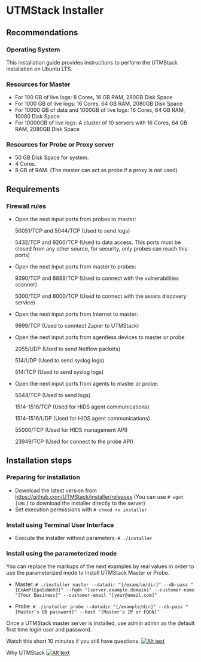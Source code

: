 # UTMStack Installer

## Recommendations

### Operating System
This installation guide provides instructions to perform the UTMStack installation on Ubuntu LTS.
### Resources for Master
- For 100 GB of live logs: 8 Cores, 16 GB RAM, 280GB Disk Space
- For 1000 GB of live logs: 16 Cores, 64 GB RAM, 2080GB Disk Space
- For 10000 GB of data and 1000GB of live logs: 16 Cores, 64 GB RAM, 10080 Disk Space
- For 10000GB of live logs: A cluster of 10 servers with 16 Cores, 64 GB RAM, 2080GB Disk Space

### Resources for Probe or Proxy server
- 50 GB Disk Space for system.
- 4 Cores.
- 8 GB of RAM.
(The master can act as probe if a proxy is not used)

## Requirements
### Firewall rules
- Open the next input ports from probes to master:

  50051/TCP and 5044/TCP (Used to send logs)

  5432/TCP and 9200/TCP (Used to data access. This ports must be closed from any other source, for security, only probes can reach this ports)

- Open the next input ports from master to probes:

  9390/TCP and 8888/TCP (Used to connect with the vulnerabilities scanner)

  5000/TCP and 8000/TCP (Used to connect with the assets discovery service)

- Open the next input ports from Internet to master:

  9999/TCP (Used to conntect Zapier to UTMStack)
  
- Open the next input ports from agentless devices to master or probe:

  2055/UDP (Used to send Netflow packets)
  
  514/UDP (Used to send syslog logs)
  
  514/TCP (Used to send syslog logs)
  
- Open the next input ports from agents to master or probe:
  
  5044/TCP (Used to send logs)

  1514-1516/TCP (Used for HIDS agent communications)
  
  1514-1516/UDP (Used for HIDS agent communications)
  
  55000/TCP (Used for HIDS management API)
  
  23949/TCP (Used for connect to the probe API)
  

## Installation steps

### Preparing for installation
- Download the latest version from https://github.com/UTMStack/installer/releases (You can use `# wget [URL]` to download the installer directly to the server)
- Set execution permissions with `# chmod +x installer`

### Install using Terminal User Interface
- Execute the installer without parameters: `# ./installer`

### Install using the parameterized mode
You can replace the markups of the next examples by real values in order to use the parameterized mode to install UTMStack Master or Probe.
- Master:
`# ./installer master --datadir "[/example/dir]" --db-pass "[ExAmPlEpaSsWoRd]" --fqdn "[server.example.domain]" --customer-name "[Your Business]" --customer-email "[your@email.com]"`

- Probe:
`# ./installer probe --datadir "[/example/dir]" --db-pass "[Master's DB password]" --host "[Master's IP or FQDN]"`

Once a UTMStack master server is installed, use admin admin as the default first time login user and password.

Watch this short 10 minutes if you still have questions.
[![Alt text](https://img.youtube.com/vi/dM9dC9HNXUs/0.jpg)](https://youtu.be/dM9dC9HNXUs)

Why UTMStack
[![Alt text](https://img.youtube.com/vi/wv87dj15G5k/0.jpg)](https://youtu.be/wv87dj15G5k)

